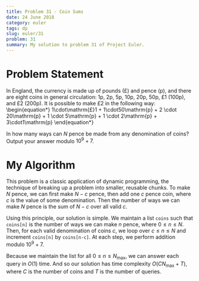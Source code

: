 ```yaml
---
title: Problem 31 - Coin Sums
date: 24 June 2018
category: euler
tags: dp
slug: euler/31
problem: 31
summary: My solution to problem 31 of Project Euler.
---
```


# Problem Statement

In England, the currency is made up of pounds (£) and pence (p), and there are eight coins in general circulation: 1p, 2p, 5p, 10p, 20p, 50p, £1 (100p), and £2 (200p).
It is possible to make £2 in the following way:
\begin{equation*}
	1\cdot\mathrm{£}1 + 1\cdot50\mathrm{p} + 2 \cdot 20\mathrm{p} + 1 \cdot 5\mathrm{p} + 1 \cdot 2\mathrm{p} + 3\cdot1\mathrm{p}
\end{equation*}

In how many ways can $N$ pence be made from any denomination of coins? Output your answer modulo $10^9 + 7$.

# My Algorithm

This problem is a classic application of dynamic programming, the technique of breaking up a problem into smaller, reusable chunks.
To make $N$ pence, we can first make $N - c$ pence, then add one $c$ pence coin, where $c$ is the value of some denomination.
Then the number of ways we can make $N$ pence is the sum of $N - c$ over all valid $c$.

Using this principle, our solution is simple.
We maintain a list `coins` such that `coins[n]` is the number of ways we can make $n$ pence, where $0 \le n \le N$.
Then, for each valid denomination of coins $c$, we loop over $c \le n \le N$ and increment `coins[n]` by `coins[n-c]`.
At each step, we perform addition modulo $10^9 + 7$.

Because we maintain the list for all $0 \le n \le N_{\text{max}}$, we can answer each query in $O(1)$ time.
And so our solution has time complexity $O(CN_{\text{max}} + T)$, where $C$ is the number of coins and $T$ is the number of queries.
